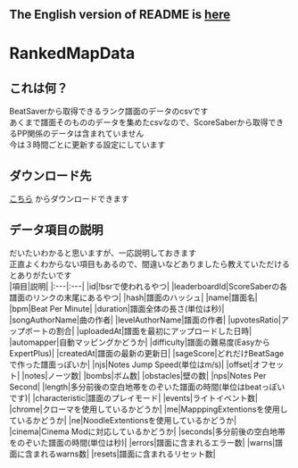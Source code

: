 ## The English version of README is [here](README.md)

# RankedMapData

## これは何？
BeatSaverから取得できるランク譜面のデータのcsvです<br>
あくまで譜面そのもののデータを集めたcsvなので、ScoreSaberから取得できるPP関係のデータは含まれていません<br>
今は３時間ごとに更新する設定にしています<br>

## ダウンロード先
[こちら](https://github.com/rakkyo150/ScoreSaberRankData/releases) からダウンロードできます

## データ項目の説明
だいたいわかると思いますが、一応説明しておきます<br>
正直よくわからない項目もあるので、間違いなどありましたら教えていただけるとありがたいです<br>
|項目|説明|
|:---|:---|
|id|!bsrで使われるやつ|
|leaderboardId|ScoreSaberの各譜面のリンクの末尾にあるやつ|
|hash|譜面のハッシュ|
|name|譜面名|
|bpm|Beat Per Minute|
|duration|譜面全体の長さ(単位は秒)|
|songAuthorName|曲の作者|
|levelAuthorName|譜面の作者|
|upvotesRatio|アップボートの割合|
|uploadedAt|譜面を最初にアップロードした日時|
|automapper|自動マッピングかどうか|
|difficulty|譜面の難易度(EasyからExpertPlus)|
|createdAt|譜面の最新の更新日|
|sageScore|どれだけBeatSageで作った譜面っぽいか|
|njs|Notes Jump Speed(単位はm/s)|
|offset|オフセット|
|notes|ノーツ数|
|bombs|ボム数|
|obstacles|壁の数|
|nps|Notes Per Second|
|length|多分前後の空白地帯をのぞいた譜面の時間(単位はbeatっぽいです)|
|characteristic|譜面のプレイモード|
|events|ライトイベント数|
|chrome|クローマを使用しているかどうか|
|me|MapppingExtentionsを使用しているかどうか|
|ne|NoodleExtentionsを使用しているかどうか|
|cinema|Cinema Modに対応しているかどうか|
|seconds|多分前後の空白地帯をのぞいた譜面の時間(単位は秒)|
|errors|譜面に含まれるエラー数|
|warns|譜面に含まれるwarns数|
|resets|譜面に含まれるリセット数|


